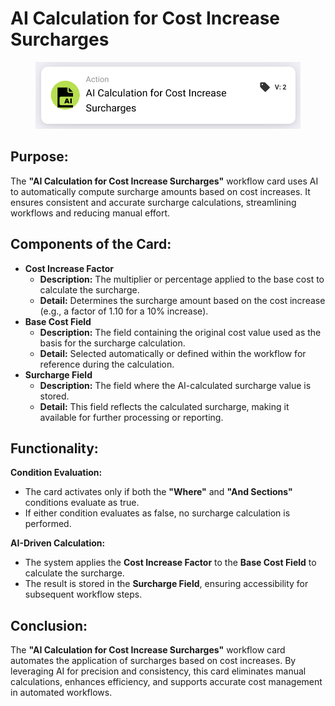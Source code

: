 # AI Calculation for Cost Increase Surcharges

<figure><img src="../../../../.gitbook/assets/image (309).png" alt="" width="563"><figcaption></figcaption></figure>

## Purpose:

The **"AI Calculation for Cost Increase Surcharges"** workflow card uses AI to automatically compute surcharge amounts based on cost increases. It ensures consistent and accurate surcharge calculations, streamlining workflows and reducing manual effort.

## Components of the Card:

* **Cost Increase Factor**
  * **Description:** The multiplier or percentage applied to the base cost to calculate the surcharge.
  * **Detail:** Determines the surcharge amount based on the cost increase (e.g., a factor of 1.10 for a 10% increase).
* **Base Cost Field**
  * **Description:** The field containing the original cost value used as the basis for the surcharge calculation.
  * **Detail:** Selected automatically or defined within the workflow for reference during the calculation.
* **Surcharge Field**
  * **Description:** The field where the AI-calculated surcharge value is stored.
  * **Detail:** This field reflects the calculated surcharge, making it available for further processing or reporting.

## Functionality:

**Condition Evaluation:**

* The card activates only if both the **"Where"** and **"And Sections"** conditions evaluate as true.
* If either condition evaluates as false, no surcharge calculation is performed.

**AI-Driven Calculation:**

* The system applies the **Cost Increase Factor** to the **Base Cost Field** to calculate the surcharge.
* The result is stored in the **Surcharge Field**, ensuring accessibility for subsequent workflow steps.

## Conclusion:

The **"AI Calculation for Cost Increase Surcharges"** workflow card automates the application of surcharges based on cost increases. By leveraging AI for precision and consistency, this card eliminates manual calculations, enhances efficiency, and supports accurate cost management in automated workflows.
